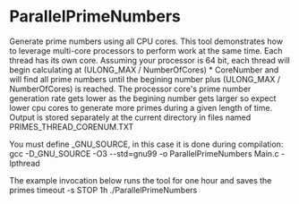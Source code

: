 # ParallelPrimeNumbers
Generate prime numbers using all CPU cores. This tool demonstrates how to
leverage multi-core processors to perform work at the same time. Each thread has its own core.
Assuming your processor is 64 bit, each thread will begin calculating at
(ULONG_MAX / NumberOfCores) * CoreNumber and will find all prime numbers until
the begining number plus (ULONG_MAX / NumberOfCores) is reached. The processor
core's prime number generation rate gets lower as the begining number gets larger
so expect lower cpu cores to generate more primes during a given length of time.
Output is stored separately at the current directory in files named PRIMES_THREAD_CORENUM.TXT

You must define _GNU_SOURCE, in this case it is done during compilation:
gcc -D_GNU_SOURCE -O3 --std=gnu99 -o ParallelPrimeNumbers Main.c -lpthread

The example invocation below runs the tool for one hour and saves the primes 
timeout -s STOP 1h ./ParallelPrimeNumbers
